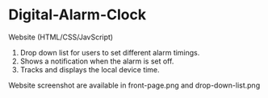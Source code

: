 # Digital-Alarm-Clock

Website (HTML/CSS/JavScript)

1) Drop down list for users to set different alarm timings.
2) Shows a notification when the alarm is set off. 
3) Tracks and displays the local device time.

Website screenshot are available in front-page.png and drop-down-list.png
